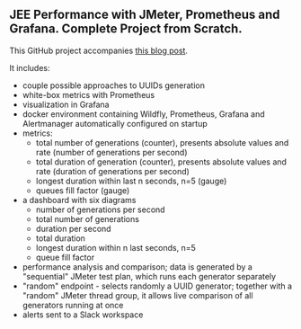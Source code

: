 ## JEE Performance with JMeter, Prometheus and Grafana. Complete Project from Scratch.

This GitHub project accompanies [this blog post](http://highcohesionloosecoupling.com/index.php/2017/10/08/jee-performance-jmeter-prometheus-grafana-complete-project-scratch/).

It includes:

- couple possible approaches to UUIDs generation
- white-box metrics with Prometheus
- visualization in Grafana
- docker environment containing Wildfly, Prometheus, Grafana and Alertmanager automatically configured on startup
- metrics:
    - total number of generations (counter), presents absolute values and rate (number of generations per second)
    - total duration of generation (counter), presents absolute values and rate (duration of generations per second)
    - longest duration within last n seconds, n=5 (gauge)
    - queues fill factor (gauge)
- a dashboard with six diagrams 
    - number of generations per second
    - total number of generations
    - duration per second
    - total duration
    - longest duration within n last seconds, n=5
    - queue fill factor
- performance analysis and comparison; data is generated by a "sequential" JMeter test plan, which runs each generator separately
- "random" endpoint - selects randomly a UUID generator; together with a "random" JMeter thread group, it allows live comparison of all generators running at once
- alerts sent to a Slack workspace